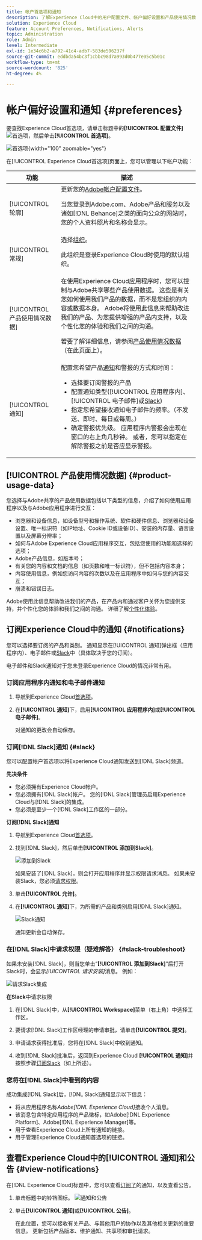 ```yaml
---
title: 帐户首选项和通知
description: 了解Experience Cloud中的用户配置文件、帐户偏好设置和产品使用情况数据。 订阅电子邮件和 [!DNL Slack]的产品通知，并设置产品警报。
solution: Experience Cloud
feature: Account Preferences, Notifications, Alerts
topic: Administration
role: Admin
level: Intermediate
exl-id: 1e34c6b2-a792-41c4-adb7-583de596237f
source-git-commit: eddbda54bc3f1cbbc98d7a993d0b477e05c5b01c
workflow-type: tm+mt
source-wordcount: '825'
ht-degree: 4%

---
```


# 帐户偏好设置和通知 {#preferences}

要查找Experience Cloud首选项，请单击标题中的&#x200B;**[!UICONTROL 配置文件]** ![首选项](../assets/preferences-icon-sm.png)，然后单击&#x200B;**[!UICONTROL 首选项]**。

![首选项](../assets/preferences-navigation.png){width="100" zoomable="yes"}

在[!UICONTROL Experience Cloud首选项]页面上，您可以管理以下帐户功能：

| 功能 | 描述 |
|--- |--- |
| [!UICONTROL 轮廓] | 更新您的[Adobe帐户配置文件](https://account.adobe.com/cn/profile)。 <p>当您登录到Adobe.com、Adobe产品和服务以及诸如[!DNL Behance]之类的面向公众的网站时，您的个人资料照片和名称会显示。 |
| [!UICONTROL 常规] | 选择[组织](../administration/organizations.md)。<p>此组织是登录Experience Cloud时使用的默认组织。 |
| [!UICONTROL 产品使用情况数据] | 在使用Experience Cloud应用程序时，您可以控制与Adobe共享哪些产品使用数据。 这些是有关您如何使用我们产品的数据，而不是您组织的内容或数据本身。 Adobe将使用此信息来帮助改进我们的产品、为您提供增强的产品内支持，以及个性化您的体验和我们之间的沟通。 <p>若要了解详细信息，请参阅[产品使用情况数据](#product-usage-data)（在此页面上）。 |
| [!UICONTROL 通知] | 配置您希望产品[通知](#subscribe-to-notifications-in-experience-cloud)和警报的方式和时间： <ul><li>选择要订阅警报的产品</li><li>配置通知类型([!UICONTROL 应用程序内]、[!UICONTROL 电子邮件]或[Slack](#slack-notifications))</li><li>指定您希望接收通知电子邮件的频率。（不发送、即时、每日或每周。）</li><li>确定警报优先级。 应用程序内警报会出现在窗口的右上角几秒钟。 或者，您可以指定在解除警报之前是否应显示警报。</li></ul> |

## [!UICONTROL 产品使用情况数据] {#product-usage-data}

您选择与Adobe共享的产品使用数据包括以下类型的信息，介绍了如何使用应用程序以及与Adobe应用程序进行交互：

* 浏览器和设备信息，如设备型号和操作系统、软件和硬件信息、浏览器和设备设置、唯一标识符（如IP地址、Cookie ID或设备ID）、安装的内存量、语言设置以及屏幕分辨率；
* 如何与Adobe Experience Cloud应用程序交互，包括您使用的功能和选择的选项；
* Adobe产品信息，如版本号；
* 有关您的内容和文档的信息（如页数和唯一标识符），但不包括内容本身；
* 内容使用信息，例如您访问内容的次数以及在应用程序中如何与您的内容交互；
* 崩溃和错误日志。

Adobe使用此信息帮助改进我们的产品，在产品内和通过客户关怀为您提供支持，并个性化您的体验和我们之间的沟通。 详细了解[个性化体验](personalized-learning.md)。

## 订阅Experience Cloud中的通知 {#notifications}

您可以选择要订阅的产品和类别。 通知显示在[!UICONTROL 通知]弹出框（应用程序内）、电子邮件或[Slack](#slack-notifications)中（具体取决于您的订阅）。

电子邮件和Slack通知对于您未登录Experience Cloud的情况非常有用。

### 订阅应用程序内通知和电子邮件通知

1. 导航到Experience Cloud[首选项](https://experience.adobe.com/preferences)。

1. 在&#x200B;**[!UICONTROL 通知]**&#x200B;下，启用&#x200B;**[!UICONTROL 应用程序内]**&#x200B;或&#x200B;**[!UICONTROL 电子邮件]**。

   对通知的更改会自动保存。

### 订阅[!DNL Slack]通知 {#slack}

您可以配置帐户首选项以将Experience Cloud通知发送到[!DNL Slack]频道。

**先决条件**

* 您必须拥有Experience Cloud帐户。
* 您必须拥有[!DNL Slack]帐户。 您的[!DNL Slack]管理员启用Experience Cloud与[!DNL Slack]的集成。
* 您必须是至少一个[!DNL Slack]工作区的一部分。

**订阅[!DNL Slack]通知**

1. 导航到Experience Cloud[首选项](https://experience.adobe.com/preferences)。

1. 找到[!DNL Slack]，然后单击&#x200B;**[!UICONTROL 添加到Slack]**。

   ![添加到Slack](../assets/add-to-slack.png)

   如果安装了[!DNL Slack]，则会打开应用程序并显示权限请求消息。 如果未安装Slack，您必须[请求权限](#slack-troubleshoot)。

1. 单击&#x200B;**[!UICONTROL 允许]**。

1. 在&#x200B;**[!UICONTROL 通知]**&#x200B;下，为所需的产品和类别启用[!DNL Slack]通知。

   ![Slack通知](../assets/slack.png)

   通知更新会自动保存。

### 在[!DNL Slack]中请求权限（疑难解答） {#slack-troubleshoot}

如果未安装[!DNL Slack]，则当您单击“**[!UICONTROL 添加到Slack]**”后打开Slack时，会显示&#x200B;_[!UICONTROL 请求安装]_&#x200B;消息。 例如：

![请求Slack集成](../assets/slack-workspace.png)

**在Slack**&#x200B;中请求权限

1. 在[!DNL Slack]中，从&#x200B;**[!UICONTROL Workspace]**&#x200B;菜单（右上角）中选择工作区。

1. 要请求[!DNL Slack]工作区经理的申请审批，请单击&#x200B;**[!UICONTROL 提交]**。

1. 申请请求获得批准后，您将在[!DNL Slack]中收到通知。

1. 收到[!DNL Slack]批准后，返回到Experience Cloud **[!UICONTROL 通知]**&#x200B;并按照步骤[订阅Slack](#slack-notifications)（如上所述）。

### 您将在[!DNL Slack]中看到的内容

成功集成[!DNL Slack]后，[!DNL Slack]通知显示以下信息：

* 将从应用程序名称&#x200B;_Adobe[!DNL Experience Cloud]_&#x200B;接收个人消息。
* 该消息包含特定应用程序的产品徽标，如Adobe[!DNL Experience Platform]、Adobe[!DNL Experience Manager]等。
* 用于查看Experience Cloud上所有通知的链接。
* 用于管理Experience Cloud通知首选项的链接。

## 查看Experience Cloud中的[!UICONTROL 通知]和公告 {#view-notifications}

在[!DNL Experience Cloud]标题中，您可以查看[订阅了](#notifications)的通知，以及查看公告。

1. 单击标题中的铃铛图标。 ![通知和公告](../assets/bell-icon.png)

1. 单击&#x200B;**[!UICONTROL 通知]**&#x200B;或&#x200B;**[!UICONTROL 公告]**。

   在此位置，您可以接收有关产品、与其他用户的协作以及其他相关更新的重要信息。 更新包括产品版本、维护通知、共享项和审批请求。
